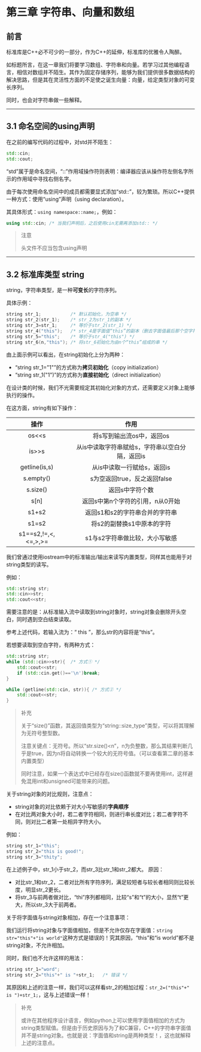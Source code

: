 # 第三章 字符串、向量和数组

## 前言

标准库是C++必不可少的一部分，作为C++的延伸，标准库的优雅令人陶醉。

如标题所言，在这一章我们将要学习数组、字符串和向量。若学习过其他编程语言，相信对数组并不陌生。其作为固定存储序列，能够为我们提供很多数据结构的解决思路，但是其在灵活性方面的不足使之诞生向量：向量，给定类型对象的可变长序列。

同时，也会对字符串做一些解释。

---

## 3.1 命名空间的using声明

在之前的编写代码的过程中，对std并不陌生：

```cpp
std::cin;
std::cout;
```

“std”属于是命名空间，“::”作用域操作符则表明：编译器应该从操作符左侧名字所示的作用域中寻找右侧名字。

由于每次使用命名空间中的成员都需要显式添加“std::”，较为繁琐。所以C++提供一种方式：使用“using”声明（using declaration）。

其具体形式：`using namespace::name;`，例如：

```cpp
using std::cin; /* 当我们声明后，之后使用cin无需再添加std:: */
```

> 注意
>
> 头文件不应当包含using声明

---

## 3.2 标准库类型 string

string，字符串类型，是一种**可变长**的字符序列。

具体示例：

```cpp
string str_1;           /* 默认初始化，为空串 */
string str_2(str_1);    /* str_2为str_1的副本 */
string str_3=str_1;     /* 等价于str_2(str_1) */
string str_4("this");   /* str_4是字面值“this”的副本（删去字面值最后那个空字符）*/
string str_5="this";    /* 等价于str_4("this") */
string str_6(n,"this"); /* 将str_6初始化为由n个“this”组成的串 */
```

由上面示例可以看出，在string初始化上分为两种：

- “string str_1="1"”的方式称为**拷贝初始化**（copy initialization）
- “string str_1("1")”的方式称为**直接初始化**（direct initialization）

在设计类的时候，我们不光需要规定其初始化对象的方式，还需要定义对象上能够执行的操作。

在这方面，string有如下操作：

|         操作          |             作用             |
|:-------------------:|:--------------------------:|
|        os<<s        |      将s写到输出流os中，返回os       |
|        is>>s        | 从is中读取字符串赋给s，字符串以空白分隔，返回is |
|    getline(is,s)    |      从is中读取一行赋给s，返回is      |
|      s.empty()      |    s为空返回true，反之返回false     |
|      s.size()       |          返回s中字符个数          |
|        s[n]         |     返回s中第n个字符的引用，n从0开始     |
|        s1+s2        |     返回s1和s2的字符串合并的字符串      |
|        s1=s2        |      将s2的副替换s1中原本的字符       |
| s1==s2,!=,<,<=,>,>= |     s1与s2字符串做比较，大小写敏感      |

我们曾通过使用iostream中的标准输出/输出来读写内置类型，同样其也能用于对string类型的读写。

例如：

```cpp
std::string str;
std::cin>>str;
std::cout<<str;
```

需要注意的是：从标准输入流中读取到string对象时，string对象会删除开头空白，同时遇到空白结束读取。

参考上述代码，若输入流为：“ this ”，那么str的内容将是“this”。

若想要读取到空白字符，有两种方式：

```cpp
std::string str;
while (std::cin>>str){	/* 方式① */
	std::cout<<str;
	if (std::cin.get()=='\n')break;
}

while (getline(std::cin, str)){	/* 方式② */
	std::cout<<str;
}
```

> 补充
> 
> 关于“size()”函数，其返回值类型为“string::size_type”类型，可以将其理解为无符号整型数。
> 
> 注意关键点：无符号。所以“str.size()<n”，n为负整数，那么其结果判断几乎是true，因为n将自动转换一个较大的无符号值。（可以查看第二章的基本内置类型）
> 
> 同时注意，如果一个表达式中已经存在size()函数就不要再使用int，这样避免混用int和unsigned可能带来的问题。

关于string对象的对比规则，注意点：

- string对象的对比依赖于对大小写敏感的**字典顺序**
- 在对比两对象大小时，若二者字符相同，则进行串长度对比；若二者字符不同，则对比二者第一处相异字符大小。

例如：

```cpp
string str_1="this";
string str_2="this is good!";
string str_3="thity";
```

在上述例子中，str_1小于str_2，而str_3比str_1和str_2都大。 原因：

- 对比str_1和str_2，二者对比所有字符序列，满足较短者与较长者相同则比较长度，明显str_2更长。
- 将str_3与前两者做对比，“thi”序列都相同，比较“s”和“t”的大小，显然“t”更大，所以str_3大于前两者。

关于将字面值与string对象相加，存在一个注意事项：

我们运行将string对象与字面值相加，但是不允许仅存在字面值：`string str="this"+"is world"`这种方式是错误的！究其原因，“this”和“is world”都不是string对象，不允许相加。

同时，我们也不允许这样的用法：

```cpp
string str_1="word";
string str_2="this"+" is "+str_1;	/* 错误 */
```

其原因和上述的注意一样，我们可以这样看str_2的相加过程：`str_2=("this"+" is ")+str_1;`，这与上述错误一样！

> 补充
> 
> 或许在其他程序设计语言，例如python上可以使用字面值相加的方式为string类型赋值。但是由于历史原因与为了和C兼容，C++的字符串字面值并不是string对象。也就是说：字面值和string是两种类型！，这也就解释上述的注意点。









